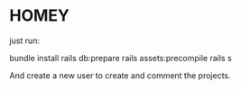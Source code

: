 # HOMEY

just run: 

bundle install
rails db:prepare
rails assets:precompile
rails s

And create a new user to create and comment the projects.

